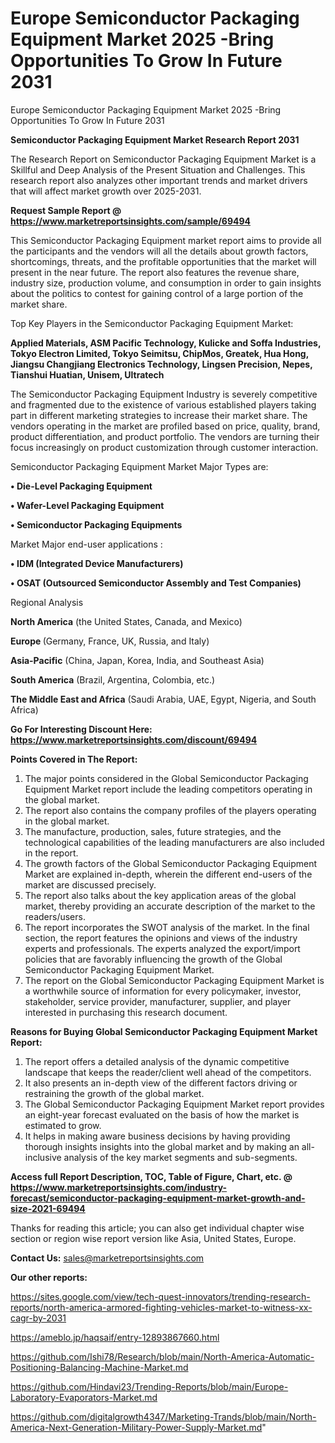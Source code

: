 # Europe Semiconductor Packaging Equipment Market 2025 -Bring Opportunities To Grow In Future 2031
Europe Semiconductor Packaging Equipment Market 2025 -Bring Opportunities To Grow In Future 2031

<strong>Semiconductor Packaging Equipment Market Research Report 2031</strong>

The Research Report on Semiconductor Packaging Equipment Market is a Skillful and Deep Analysis of the Present Situation and Challenges. This research report also analyzes other important trends and market drivers that will affect market growth over 2025-2031.

<strong>Request Sample Report @ <a href=https://www.marketreportsinsights.com/sample/69494>https://www.marketreportsinsights.com/sample/69494</a></strong>

This Semiconductor Packaging Equipment market report aims to provide all the participants and the vendors will all the details about growth factors, shortcomings, threats, and the profitable opportunities that the market will present in the near future. The report also features the revenue share, industry size, production volume, and consumption in order to gain insights about the politics to contest for gaining control of a large portion of the market share.

Top Key Players in the Semiconductor Packaging Equipment Market:

<strong>Applied Materials, ASM Pacific Technology, Kulicke and Soffa Industries, Tokyo Electron Limited, Tokyo Seimitsu, ChipMos, Greatek, Hua Hong, Jiangsu Changjiang Electronics Technology, Lingsen Precision, Nepes, Tianshui Huatian, Unisem, Ultratech</strong>

The Semiconductor Packaging Equipment Industry is severely competitive and fragmented due to the existence of various established players taking part in different marketing strategies to increase their market share. The vendors operating in the market are profiled based on price, quality, brand, product differentiation, and product portfolio. The vendors are turning their focus increasingly on product customization through customer interaction.

Semiconductor Packaging Equipment Market Major Types are:

<strong>• Die-Level Packaging Equipment

• Wafer-Level Packaging Equipment

• Semiconductor Packaging Equipments</strong>

Market Major end-user applications :

<strong>• IDM (Integrated Device Manufacturers)

• OSAT (Outsourced Semiconductor Assembly and Test Companies)</strong>

Regional Analysis

</u><strong><b>North America</b></strong> (the United States, Canada, and Mexico)

<strong><b>Europe </b></strong>(Germany, France, UK, Russia, and Italy)

<strong><b>Asia-Pacific</b></strong> (China, Japan, Korea, India, and Southeast Asia)

<strong><b>South America</b></strong> (Brazil, Argentina, Colombia, etc.)

<strong><b>The Middle East and Africa</b></strong> (Saudi Arabia, UAE, Egypt, Nigeria, and South Africa)

<strong>Go For Interesting Discount Here: <a href=https://www.marketreportsinsights.com/discount/69494>https://www.marketreportsinsights.com/discount/69494</a></strong>

<strong>Points Covered in The Report:</strong>
<ol>
  <li>The major points considered in the Global Semiconductor Packaging Equipment Market report include the leading competitors operating in the global market.</li>
  <li>The report also contains the company profiles of the players operating in the global market.</li>
  <li>The manufacture, production, sales, future strategies, and the technological capabilities of the leading manufacturers are also included in the report.</li>
  <li>The growth factors of the Global Semiconductor Packaging Equipment Market are explained in-depth, wherein the different end-users of the market are discussed precisely.</li>
  <li>The report also talks about the key application areas of the global market, thereby providing an accurate description of the market to the readers/users.</li>
  <li>The report incorporates the SWOT analysis of the market. In the final section, the report features the opinions and views of the industry experts and professionals. The experts analyzed the export/import policies that are favorably influencing the growth of the Global Semiconductor Packaging Equipment Market.</li>
  <li>The report on the Global Semiconductor Packaging Equipment Market is a worthwhile source of information for every policymaker, investor, stakeholder, service provider, manufacturer, supplier, and player interested in purchasing this research document.</li>
</ol>
<strong>Reasons for Buying Global Semiconductor Packaging Equipment Market Report:</strong>

<ol>
  <li>The report offers a detailed analysis of the dynamic competitive landscape that keeps the reader/client well ahead of the competitors.</li>
  <li>It also presents an in-depth view of the different factors driving or restraining the growth of the global market.</li>
  <li>The Global Semiconductor Packaging Equipment Market report provides an eight-year forecast evaluated on the basis of how the market is estimated to grow.</li>
  <li>It helps in making aware business decisions by having providing thorough insights insights into the global market and by making an all-inclusive analysis of the key market segments and sub-segments.</li>
</ol>
<strong>Access full Report Description, TOC, Table of Figure, Chart, etc. @ <a href=https://www.marketreportsinsights.com/industry-forecast/semiconductor-packaging-equipment-market-growth-and-size-2021-69494>https://www.marketreportsinsights.com/industry-forecast/semiconductor-packaging-equipment-market-growth-and-size-2021-69494</a></strong>


Thanks for reading this article; you can also get individual chapter wise section or region wise report version like Asia, United States, Europe.

<strong>Contact Us:</strong>
sales@marketreportsinsights.com

<strong>Our other reports:</strong>

<a href=https://sites.google.com/view/tech-quest-innovators/trending-research-reports/north-america-armored-fighting-vehicles-market-to-witness-xx-cagr-by-2031>https://sites.google.com/view/tech-quest-innovators/trending-research-reports/north-america-armored-fighting-vehicles-market-to-witness-xx-cagr-by-2031</a>

<a href=https://ameblo.jp/haqsaif/entry-12893867660.html>https://ameblo.jp/haqsaif/entry-12893867660.html</a>

<a href=https://github.com/Ishi78/Research/blob/main/North-America-Automatic-Positioning-Balancing-Machine-Market.md>https://github.com/Ishi78/Research/blob/main/North-America-Automatic-Positioning-Balancing-Machine-Market.md</a>

<a href=https://github.com/Hindavi23/Trending-Reports/blob/main/Europe-Laboratory-Evaporators-Market.md>https://github.com/Hindavi23/Trending-Reports/blob/main/Europe-Laboratory-Evaporators-Market.md</a>

<a href=https://github.com/digitalgrowth4347/Marketing-Trands/blob/main/North-America-Next-Generation-Military-Power-Supply-Market.md>https://github.com/digitalgrowth4347/Marketing-Trands/blob/main/North-America-Next-Generation-Military-Power-Supply-Market.md</a>"
